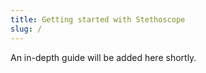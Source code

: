 ```yaml
---
title: Getting started with Stethoscope
slug: /
---
```


An in-depth guide will be added here shortly.
